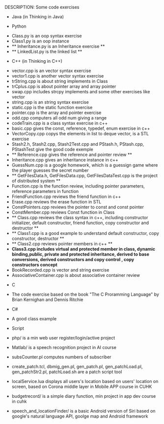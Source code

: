 DESCRIPTION:  Some code exercises  

* Java (in Thinking in Java)

* Python
 - Class.py is an oop syntax exercise  
 - Class1.py is an oop instance  
 - ** Inheritance.py is an Inheritance exercise  **  
 - ** LinkedList.py is the linked list  **  

* C++ (in Thinking in C++) 
 - vector.cpp is an vector syntax exercise  
 - vector1.cpp is another vector syntax exercise  
 - trString.cpp is about string implements in Class  
 - trCplus.cpp is about pointer array and array pointer  
 - swap.cpp includes strcpy implements and some other exercises like vector  
 - string.cpp is an string syntax exercise  
 - static.cpp is the static function exercise  
 - pointer.cpp is the array and pointer exercise  
 - odd.cpp computers all odd num giving a range  
 - codeTrain.cpp is a class syntax exercise in c++  
 - basic.cpp gives the const, reference, typedef, enum exercise in c++  
 - VectorCopy.cpp copys the elements in list to deque vector, is a STL exercise  
 - Stash2.h, Stash2.cpp, Stash2Test.cpp and PStash.h, PStash.cpp, PStashTest give the good code exemple  
 - ** Reference.cpp gives the reference and pointer review  **  
 - Inheritance.cpp gives an inheritance instance in c++  
 - GuessNum.cpp is a google homework, which is a guessign game where the player guesses the secret number  
 - ** GetFilesData.h, GetFilesData.cpp, GetFilesDataTest.cpp is the project of distributed system   **
 - Function.cpp is the function review, including pointer parameters, reference parameters in function  
 - FriendFunction.cpp reviews the friend function in c++  
 - Erase.cpp reviews the erase function in STL  
 - ConstPointers.cpp reviews the pointer to const and const pointer  
 - ConstMember.cpp reviews Const function in Class  
 -  ** Class.cpp reviews the class syntax in c++, including constructor initializer, default constructor, friend function, copy constructor and destructor  **  
 -  ** Class1.cpp is a good example to understand default constructor, copy constructor, destructor  **  
 -  ** Class2.cpp reviews pointer members in c++   **  
 -  **Class3.cpp includes virtual and protected member in class, dynamic binding,public, private and protected inheritance, derived to base conversions, derived constructors and copy control , copy constructors concept**  
 - BookRecorded.cpp is vector and string exercise  
 - AssociativeContainer.cpp is about associative container review   

* C 
 - The code exercise based on the book "The C Proramming Language" by Brian Kernighan and Dennis Ritchie  

* C#
 - A good class example

* Script  
 - php/ is a min web user register/login/active project 
 - Matlab/ is a speech recognition project in AI course 
 - subsCounter.pl computes numbers of subscriber  
 - create_patch.tcl, dbmig_gen.pl, gen_patch.pl, gen_patchLoad.pl, gen_patchStr2.pl, patchLoad.sh are a patch script tool  

 - localService.lua displays all users's location based on users' location on screen, based on Corona middle layer in Mobile APP course in CUHK  

 - budgetrecord/ is a simple diary function, min project in app dev course in cuhk  
 - speech_and_locationFinder/ is a basic Android version of Siri based on google's natural language API, goolge map and Android framework  
